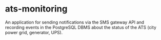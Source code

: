 # ats-monitoring
An application for sending notifications via the SMS gateway API and recording events in the PostgreSQL DBMS about the status of the ATS (city power grid, generator, UPS).
